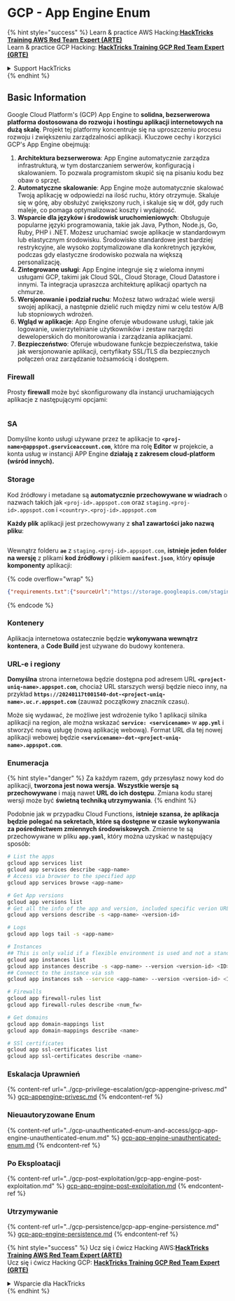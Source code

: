 # GCP - App Engine Enum

{% hint style="success" %}
Learn & practice AWS Hacking:<img src="../../../.gitbook/assets/image (1).png" alt="" data-size="line">[**HackTricks Training AWS Red Team Expert (ARTE)**](https://training.hacktricks.xyz/courses/arte)<img src="../../../.gitbook/assets/image (1).png" alt="" data-size="line">\
Learn & practice GCP Hacking: <img src="../../../.gitbook/assets/image (2).png" alt="" data-size="line">[**HackTricks Training GCP Red Team Expert (GRTE)**<img src="../../../.gitbook/assets/image (2).png" alt="" data-size="line">](https://training.hacktricks.xyz/courses/grte)

<details>

<summary>Support HackTricks</summary>

* Check the [**subscription plans**](https://github.com/sponsors/carlospolop)!
* **Join the** 💬 [**Discord group**](https://discord.gg/hRep4RUj7f) or the [**telegram group**](https://t.me/peass) or **follow** us on **Twitter** 🐦 [**@hacktricks\_live**](https://twitter.com/hacktricks\_live)**.**
* **Share hacking tricks by submitting PRs to the** [**HackTricks**](https://github.com/carlospolop/hacktricks) and [**HackTricks Cloud**](https://github.com/carlospolop/hacktricks-cloud) github repos.

</details>
{% endhint %}

## Basic Information <a href="#reviewing-app-engine-configurations" id="reviewing-app-engine-configurations"></a>

Google Cloud Platform's (GCP) App Engine to **solidna, bezserwerowa platforma dostosowana do rozwoju i hostingu aplikacji internetowych na dużą skalę**. Projekt tej platformy koncentruje się na uproszczeniu procesu rozwoju i zwiększeniu zarządzalności aplikacji. Kluczowe cechy i korzyści GCP's App Engine obejmują:

1. **Architektura bezserwerowa**: App Engine automatycznie zarządza infrastrukturą, w tym dostarczaniem serwerów, konfiguracją i skalowaniem. To pozwala programistom skupić się na pisaniu kodu bez obaw o sprzęt.
2. **Automatyczne skalowanie**: App Engine może automatycznie skalować Twoją aplikację w odpowiedzi na ilość ruchu, który otrzymuje. Skaluje się w górę, aby obsłużyć zwiększony ruch, i skaluje się w dół, gdy ruch maleje, co pomaga optymalizować koszty i wydajność.
3. **Wsparcie dla języków i środowisk uruchomieniowych**: Obsługuje popularne języki programowania, takie jak Java, Python, Node.js, Go, Ruby, PHP i .NET. Możesz uruchamiać swoje aplikacje w standardowym lub elastycznym środowisku. Środowisko standardowe jest bardziej restrykcyjne, ale wysoko zoptymalizowane dla konkretnych języków, podczas gdy elastyczne środowisko pozwala na większą personalizację.
4. **Zintegrowane usługi**: App Engine integruje się z wieloma innymi usługami GCP, takimi jak Cloud SQL, Cloud Storage, Cloud Datastore i innymi. Ta integracja upraszcza architekturę aplikacji opartych na chmurze.
5. **Wersjonowanie i podział ruchu**: Możesz łatwo wdrażać wiele wersji swojej aplikacji, a następnie dzielić ruch między nimi w celu testów A/B lub stopniowych wdrożeń.
6. **Wgląd w aplikacje**: App Engine oferuje wbudowane usługi, takie jak logowanie, uwierzytelnianie użytkowników i zestaw narzędzi deweloperskich do monitorowania i zarządzania aplikacjami.
7. **Bezpieczeństwo**: Oferuje wbudowane funkcje bezpieczeństwa, takie jak wersjonowanie aplikacji, certyfikaty SSL/TLS dla bezpiecznych połączeń oraz zarządzanie tożsamością i dostępem.

### Firewall

Prosty **firewall** może być skonfigurowany dla instancji uruchamiających aplikacje z następującymi opcjami:

<figure><img src="../../../.gitbook/assets/image (246).png" alt=""><figcaption></figcaption></figure>

### SA

Domyślne konto usługi używane przez te aplikacje to **`<proj-name>@appspot.gserviceaccount.com`**, które ma rolę **Editor** w projekcie, a konta usług w instancji APP Engine **działają z zakresem cloud-platform (wśród innych).**

### Storage

Kod źródłowy i metadane są **automatycznie przechowywane w wiadrach** o nazwach takich jak `<proj-id>.appspot.com` oraz `staging.<proj-id>.appspot.com` i `<country>.<proj-id>.appspot.com`

**Każdy plik** aplikacji jest przechowywany z **sha1 zawartości jako nazwą pliku**:

<figure><img src="../../../.gitbook/assets/image (82).png" alt=""><figcaption></figcaption></figure>

Wewnątrz folderu **`ae`** z `staging.<proj-id>.appspot.com`, **istnieje jeden folder na wersję** z plikami **kod źródłowy** i plikiem **`manifest.json`**, który **opisuje komponenty** aplikacji:

{% code overflow="wrap" %}
```json
{"requirements.txt":{"sourceUrl":"https://storage.googleapis.com/staging.onboarding-host-98efbf97812843.appspot.com/a270eedcbe2672c841251022b7105d340129d108","sha1Sum":"a270eedc_be2672c8_41251022_b7105d34_0129d108"},"main_test.py":{"sourceUrl":"https://storage.googleapis.com/staging.onboarding-host-98efbf97812843.appspot.com/0ca32fd70c953af94d02d8a36679153881943f32","sha1Sum":"0ca32fd7_0c953af9_4d02d8a ...
```
{% endcode %}

### Kontenery

Aplikacja internetowa ostatecznie będzie **wykonywana wewnątrz kontenera**, a **Code Build** jest używane do budowy kontenera.

### URL-e i regiony

**Domyślna** strona internetowa będzie dostępna pod adresem URL **`<project-uniq-name>.appspot.com`**, chociaż URL starszych wersji będzie nieco inny, na przykład **`https://20240117t001540-dot-<project-uniq-name>.uc.r.appspot.com`** (zauważ początkowy znacznik czasu).

Może się wydawać, że możliwe jest wdrożenie tylko 1 aplikacji silnika aplikacji na region, ale można wskazać **`service: <servicename>`** w **`app.yml`** i stworzyć nową usługę (nową aplikację webową). Format URL dla tej nowej aplikacji webowej będzie **`<servicename>-dot-<project-uniq-name>.appspot.com`**.

### Enumeracja

{% hint style="danger" %}
Za każdym razem, gdy przesyłasz nowy kod do aplikacji, **tworzona jest nowa wersja**. **Wszystkie wersje są przechowywane** i mają nawet **URL do ich dostępu**. Zmiana kodu starej wersji może być **świetną techniką utrzymywania**.
{% endhint %}

Podobnie jak w przypadku Cloud Functions, **istnieje szansa, że aplikacja będzie polegać na sekretach, które są dostępne w czasie wykonywania za pośrednictwem zmiennych środowiskowych**. Zmienne te są przechowywane w pliku **`app.yaml`**, który można uzyskać w następujący sposób:
```bash
# List the apps
gcloud app services list
gcloud app services describe <app-name>
# Access via browser to the specified app
gcloud app services browse <app-name>

# Get App versions
gcloud app versions list
# Get all the info of the app and version, included specific verion URL and the env
gcloud app versions describe -s <app-name> <version-id>

# Logs
gcloud app logs tail -s <app-name>

# Instances
## This is only valid if a flexible environment is used and not a standard one
gcloud app instances list
gcloud app instances describe -s <app-name> --version <version-id> <ID>
## Connect to the instance via ssh
gcloud app instances ssh --service <app-name> --version <version-id> <ID>

# Firewalls
gcloud app firewall-rules list
gcloud app firewall-rules describe <num_fw>

# Get domains
gcloud app domain-mappings list
gcloud app domain-mappings describe <name>

# SSl certificates
gcloud app ssl-certificates list
gcloud app ssl-certificates describe <name>
```
### Eskalacja Uprawnień

{% content-ref url="../gcp-privilege-escalation/gcp-appengine-privesc.md" %}
[gcp-appengine-privesc.md](../gcp-privilege-escalation/gcp-appengine-privesc.md)
{% endcontent-ref %}

### Nieuautoryzowane Enum

{% content-ref url="../gcp-unauthenticated-enum-and-access/gcp-app-engine-unauthenticated-enum.md" %}
[gcp-app-engine-unauthenticated-enum.md](../gcp-unauthenticated-enum-and-access/gcp-app-engine-unauthenticated-enum.md)
{% endcontent-ref %}

### Po Eksploatacji

{% content-ref url="../gcp-post-exploitation/gcp-app-engine-post-exploitation.md" %}
[gcp-app-engine-post-exploitation.md](../gcp-post-exploitation/gcp-app-engine-post-exploitation.md)
{% endcontent-ref %}

### Utrzymywanie

{% content-ref url="../gcp-persistence/gcp-app-engine-persistence.md" %}
[gcp-app-engine-persistence.md](../gcp-persistence/gcp-app-engine-persistence.md)
{% endcontent-ref %}

{% hint style="success" %}
Ucz się i ćwicz Hacking AWS:<img src="../../../.gitbook/assets/image (1).png" alt="" data-size="line">[**HackTricks Training AWS Red Team Expert (ARTE)**](https://training.hacktricks.xyz/courses/arte)<img src="../../../.gitbook/assets/image (1).png" alt="" data-size="line">\
Ucz się i ćwicz Hacking GCP: <img src="../../../.gitbook/assets/image (2).png" alt="" data-size="line">[**HackTricks Training GCP Red Team Expert (GRTE)**<img src="../../../.gitbook/assets/image (2).png" alt="" data-size="line">](https://training.hacktricks.xyz/courses/grte)

<details>

<summary>Wsparcie dla HackTricks</summary>

* Sprawdź [**plany subskrypcyjne**](https://github.com/sponsors/carlospolop)!
* **Dołącz do** 💬 [**grupy Discord**](https://discord.gg/hRep4RUj7f) lub [**grupy telegram**](https://t.me/peass) lub **śledź** nas na **Twitterze** 🐦 [**@hacktricks\_live**](https://twitter.com/hacktricks\_live)**.**
* **Dziel się trikami hackingowymi, przesyłając PR-y do** [**HackTricks**](https://github.com/carlospolop/hacktricks) i [**HackTricks Cloud**](https://github.com/carlospolop/hacktricks-cloud) repozytoriów na githubie.

</details>
{% endhint %}
